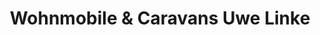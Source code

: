 ---
title: "Wohnmobile & Caravans Uwe Linke"
url: /kritzow/wohnmobile-und-caravans-uwe-linke/
shop: Wohnwagen
---
